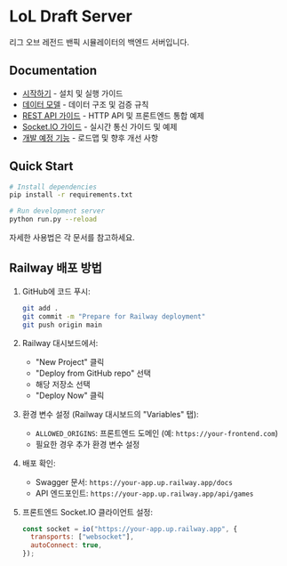 # LoL Draft Server

리그 오브 레전드 밴픽 시뮬레이터의 백엔드 서버입니다.

## Documentation

- [시작하기](docs/getting-started.md) - 설치 및 실행 가이드
- [데이터 모델](docs/models.md) - 데이터 구조 및 검증 규칙
- [REST API 가이드](docs/api.md) - HTTP API 및 프론트엔드 통합 예제
- [Socket.IO 가이드](docs/socket.md) - 실시간 통신 가이드 및 예제
- [개발 예정 기능](docs/upcoming.md) - 로드맵 및 향후 개선 사항

## Quick Start

```bash
# Install dependencies
pip install -r requirements.txt

# Run development server
python run.py --reload
```

자세한 사용법은 각 문서를 참고하세요.

## Railway 배포 방법

1. GitHub에 코드 푸시:

   ```bash
   git add .
   git commit -m "Prepare for Railway deployment"
   git push origin main
   ```

2. Railway 대시보드에서:

   - "New Project" 클릭
   - "Deploy from GitHub repo" 선택
   - 해당 저장소 선택
   - "Deploy Now" 클릭

3. 환경 변수 설정 (Railway 대시보드의 "Variables" 탭):

   - `ALLOWED_ORIGINS`: 프론트엔드 도메인 (예: `https://your-frontend.com`)
   - 필요한 경우 추가 환경 변수 설정

4. 배포 확인:

   - Swagger 문서: `https://your-app.up.railway.app/docs`
   - API 엔드포인트: `https://your-app.up.railway.app/api/games`

5. 프론트엔드 Socket.IO 클라이언트 설정:
   ```javascript
   const socket = io("https://your-app.up.railway.app", {
     transports: ["websocket"],
     autoConnect: true,
   });
   ```
